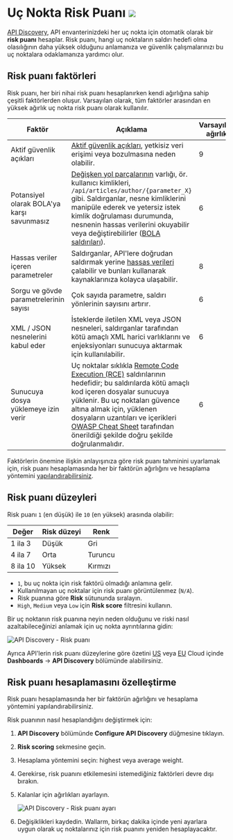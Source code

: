 # Uç Nokta Risk Puanı <a href="../../about-wallarm/subscription-plans/#core-subscription-plans"><img src="../../images/api-security-tag.svg" style="border: none;"></a>

[API Discovery](overview.md), API envanterinizdeki her uç nokta için otomatik olarak bir **risk puanı** hesaplar. Risk puanı, hangi uç noktaların saldırı hedefi olma olasılığının daha yüksek olduğunu anlamanıza ve güvenlik çalışmalarınızı bu uç noktalara odaklamanıza yardımcı olur.

## Risk puanı faktörleri

Risk puanı, her biri nihai risk puanı hesaplanırken kendi ağırlığına sahip çeşitli faktörlerden oluşur. Varsayılan olarak, tüm faktörler arasından en yüksek ağırlık uç nokta risk puanı olarak kullanılır.

| Faktör | Açıklama | Varsayılan ağırlık |
| --- | --- | --- |
| Aktif güvenlik açıkları | [Aktif güvenlik açıkları](../about-wallarm/detecting-vulnerabilities.md), yetkisiz veri erişimi veya bozulmasına neden olabilir. | 9 |
| Potansiyel olarak BOLA'ya karşı savunmasız | [Değişken yol parçalarının](exploring.md#variability) varlığı, ör. kullanıcı kimlikleri, `/api/articles/author/{parameter_X}` gibi. Saldırganlar, nesne kimliklerini manipüle ederek ve yetersiz istek kimlik doğrulaması durumunda, nesnenin hassas verilerini okuyabilir veya değiştirebilirler ([BOLA saldırıları](../admin-en/configuration-guides/protecting-against-bola.md)). | 6 |
| Hassas veriler içeren parametreler | Saldırganlar, API'lere doğrudan saldırmak yerine [hassas verileri](overview.md#sensitive-data-detection) çalabilir ve bunları kullanarak kaynaklarınıza kolayca ulaşabilir. | 8 |
| Sorgu ve gövde parametrelerinin sayısı | Çok sayıda parametre, saldırı yönlerinin sayısını artırır. | 6 |
| XML / JSON nesnelerini kabul eder | İsteklerde iletilen XML veya JSON nesneleri, saldırganlar tarafından kötü amaçlı XML harici varlıklarını ve enjeksiyonları sunucuya aktarmak için kullanılabilir. | 6 |
| Sunucuya dosya yüklemeye izin verir | Uç noktalar sıklıkla [Remote Code Execution (RCE)](../attacks-vulns-list.md#remote-code-execution-rce) saldırılarının hedefidir; bu saldırılarda kötü amaçlı kod içeren dosyalar sunucuya yüklenir. Bu uç noktaları güvence altına almak için, yüklenen dosyaların uzantıları ve içerikleri [OWASP Cheat Sheet](https://cheatsheetseries.owasp.org/cheatsheets/File_Upload_Cheat_Sheet.html) tarafından önerildiği şekilde doğru şekilde doğrulanmalıdır. | 6 |

Faktörlerin önemine ilişkin anlayışınıza göre risk puanı tahminini uyarlamak için, risk puanı hesaplamasında her bir faktörün ağırlığını ve hesaplama yöntemini [yapılandırabilirsiniz](#customizing-risk-score-calculation).

## Risk puanı düzeyleri

Risk puanı `1` (en düşük) ile `10` (en yüksek) arasında olabilir:

| Değer | Risk düzeyi | Renk |
| --------- | ----------- | --------- |
| 1 ila 3 | Düşük | Gri |
| 4 ila 7 | Orta | Turuncu |
| 8 ila 10 | Yüksek | Kırmızı |

* `1`, bu uç nokta için risk faktörü olmadığı anlamına gelir.
* Kullanılmayan uç noktalar için risk puanı görüntülenmez (`N/A`).
* Risk puanına göre **Risk** sütununda sıralayın.
* `High`, `Medium` veya `Low` için **Risk score** filtresini kullanın.

Bir uç noktanın risk puanına neyin neden olduğunu ve riski nasıl azaltabileceğinizi anlamak için uç nokta ayrıntılarına gidin:

![API Discovery - Risk puanı](../images/about-wallarm-waf/api-discovery/api-discovery-risk-score.png)

Ayrıca API'lerin risk puanı düzeylerine göre özetini [US](https://us1.my.wallarm.com/dashboard-api-discovery) veya [EU](https://my.wallarm.com/dashboard-api-discovery) Cloud içinde **Dashboards** → **API Discovery** bölümünde alabilirsiniz.

## Risk puanı hesaplamasını özelleştirme

Risk puanı hesaplamasında her bir faktörün ağırlığını ve hesaplama yöntemini yapılandırabilirsiniz.

Risk puanının nasıl hesaplandığını değiştirmek için: 

1. **API Discovery** bölümünde **Configure API Discovery** düğmesine tıklayın.
1. **Risk scoring** sekmesine geçin.
1. Hesaplama yöntemini seçin: highest veya average weight.
1. Gerekirse, risk puanını etkilemesini istemediğiniz faktörleri devre dışı bırakın.
1. Kalanlar için ağırlıkları ayarlayın.

    ![API Discovery - Risk puanı ayarı](../images/about-wallarm-waf/api-discovery/api-discovery-risk-score-setup.png)

1. Değişiklikleri kaydedin. Wallarm, birkaç dakika içinde yeni ayarlara uygun olarak uç noktalarınız için risk puanını yeniden hesaplayacaktır.